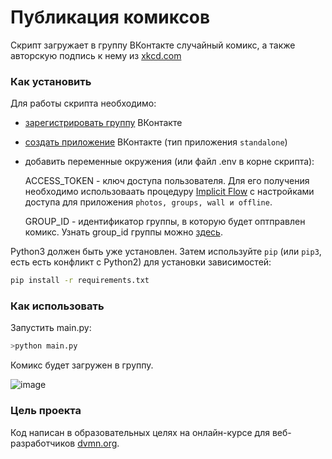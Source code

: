 # Публикация комиксов
Скрипт загружает в группу ВКонтакте случайный комикс, а также авторскую подпись к нему из [xkcd.com](https://xkcd.com/)

### Как установить

Для работы скрипта необходимо:
- [зарегистрировать группу](https://vk.com/groups_create) ВКонтакте
- [создать приложение](https://vk.com/editapp?act=create) ВКонтакте (тип приложения `standalone`) 
- добавить переменные окружения (или файл .env в корне скрипта):

  ACCESS_TOKEN - ключ доступа пользователя. Для его получения необходимо использоваать процедуру [Implicit Flow](https://dev.vk.com/api/access-token/implicit-flow-user) с настройками доступа для приложения `photos, groups, wall и offline`.
  
  GROUP_ID - идентификатор группы, в которую будет оптправлен комикс. Узнать group_id группы можно [здесь](https://regvk.com/id/).


Python3 должен быть уже установлен. 
Затем используйте `pip` (или `pip3`, есть есть конфликт с Python2) для установки зависимостей:
```bash
pip install -r requirements.txt
```

### Как использовать

Запустить main.py:
```bash
>python main.py
```
Комикс будет загружен в группу.

![image](https://user-images.githubusercontent.com/107745329/185541654-771702ca-dff2-4cb6-aa29-60a052f91e47.png)


### Цель проекта

Код написан в образовательных целях на онлайн-курсе для веб-разработчиков [dvmn.org](https://dvmn.org/).
